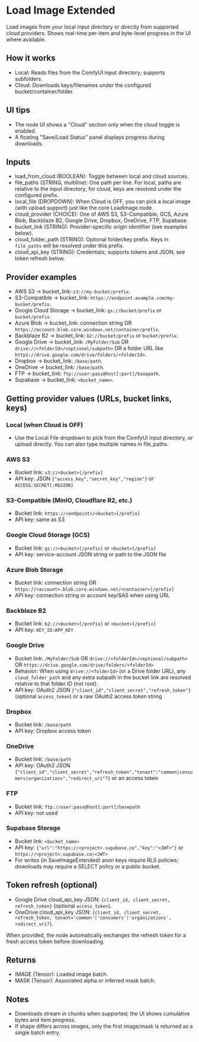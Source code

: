 # Load Image Extended

Load images from your local input directory or directly from supported cloud providers. Shows real-time per-item and byte-level progress in the UI where available.

## How it works

-   Local: Reads files from the ComfyUI input directory; supports subfolders.
-   Cloud: Downloads keys/filenames under the configured bucket/container/folder.

## UI tips

-   The node UI shows a "Cloud" section only when the cloud toggle is enabled.
-   A floating "Save/Load Status" panel displays progress during downloads.

## Inputs

-   load_from_cloud (BOOLEAN): Toggle between local and cloud sources.
-   file_paths (STRING, multiline): One path per line. For local, paths are relative to the input directory; for cloud, keys are resolved under the configured prefix.
-   local_file (DROPDOWN): When Cloud is OFF, you can pick a local image (with upload support) just like the core LoadImage node.
-   cloud_provider (CHOICE): One of AWS S3, S3-Compatible, GCS, Azure Blob, Backblaze B2, Google Drive, Dropbox, OneDrive, FTP, Supabase.
-   bucket_link (STRING): Provider-specific origin identifier (see examples below).
-   cloud_folder_path (STRING): Optional folder/key prefix. Keys in `file_paths` will be resolved under this prefix.
-   cloud_api_key (STRING): Credentials; supports tokens and JSON; see token refresh below.

## Provider examples

-   AWS S3 → bucket_link: `s3://my-bucket/prefix`.
-   S3-Compatible → bucket_link: `https://endpoint.example.com/my-bucket/prefix`.
-   Google Cloud Storage → bucket_link: `gs://bucket/prefix` or `bucket/prefix`.
-   Azure Blob → bucket_link: connection string OR `https://account.blob.core.windows.net/container/prefix`.
-   Backblaze B2 → bucket_link: `b2://bucket/prefix` or `bucket/prefix`.
-   Google Drive → bucket_link: `/MyFolder/Sub` OR `drive://<folderId>/<optional/subpath>` OR a folder URL like `https://drive.google.com/drive/folders/<folderId>`.
-   Dropbox → bucket_link: `/base/path`.
-   OneDrive → bucket_link: `/base/path`.
-   FTP → bucket_link: `ftp://user:pass@host[:port]/basepath`.
-   Supabase → bucket_link: `<bucket_name>`.

## Getting provider values (URLs, bucket links, keys)

### Local (when Cloud is OFF)

-   Use the Local File dropdown to pick from the ComfyUI input directory, or upload directly. You can also type multiple names in file_paths.

### AWS S3

-   Bucket link: `s3://<bucket>[/prefix]`
-   API key: JSON `{"access_key","secret_key","region"}` or `ACCESS:SECRET[:REGION]`

### S3-Compatible (MinIO, Cloudflare R2, etc.)

-   Bucket link: `https://<endpoint>/<bucket>[/prefix]`
-   API key: same as S3

### Google Cloud Storage (GCS)

-   Bucket link: `gs://<bucket>[/prefix]` or `<bucket>[/prefix]`
-   API key: service-account JSON string or path to the JSON file

### Azure Blob Storage

-   Bucket link: connection string OR `https://<account>.blob.core.windows.net/<container>[/prefix]`
-   API key: connection string or account key/SAS when using URL

### Backblaze B2

-   Bucket link: `b2://<bucket>[/prefix]` or `<bucket>[/prefix]`
-   API key: `KEY_ID:APP_KEY`

### Google Drive

-   Bucket link: `/MyFolder/Sub` OR `drive://<folderId>/<optional/subpath>` OR `https://drive.google.com/drive/folders/<folderId>`
-   Behavior: When using `drive://<folderId>` (or a Drive folder URL), any `cloud_folder_path` and any extra subpath in the bucket link are resolved relative to that folder ID (not root).
-   API key: OAuth2 JSON `{"client_id","client_secret","refresh_token"}` (optional `access_token`) or a raw OAuth2 access token string

### Dropbox

-   Bucket link: `/base/path`
-   API key: Dropbox access token

### OneDrive

-   Bucket link: `/base/path`
-   API key: OAuth2 JSON `{"client_id","client_secret","refresh_token","tenant":"common|consumers|organizations","redirect_uri"?}` or an access token

### FTP

-   Bucket link: `ftp://user:pass@host[:port]/basepath`
-   API key: not used

### Supabase Storage

-   Bucket link: `<bucket_name>`
-   API key: `{"url":"https://<project>.supabase.co","key":"<JWT>"}` or `https://<project>.supabase.co|<JWT>`
-   For writes (in SaveImageExtended) anon keys require RLS policies; downloads may require a SELECT policy or a public bucket.

## Token refresh (optional)

-   Google Drive cloud_api_key JSON: `{client_id, client_secret, refresh_token}` (optional `access_token`).
-   OneDrive cloud_api_key JSON: `{client_id, client_secret, refresh_token, tenant='common'|'consumers'|'organizations', redirect_uri?}`.

When provided, the node automatically exchanges the refresh token for a fresh access token before downloading.

## Returns

-   IMAGE (Tensor): Loaded image batch.
-   MASK (Tensor): Associated alpha or inferred mask batch.

## Notes

-   Downloads stream in chunks when supported; the UI shows cumulative bytes and item progress.
-   If shape differs across images, only the first image/mask is returned as a single batch entry.
